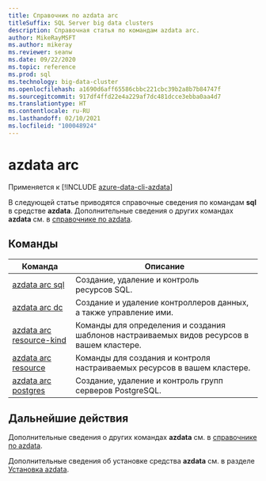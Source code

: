 ```yaml
---
title: Справочник по azdata arc
titleSuffix: SQL Server big data clusters
description: Справочная статья по командам azdata arc.
author: MikeRayMSFT
ms.author: mikeray
ms.reviewer: seanw
ms.date: 09/22/2020
ms.topic: reference
ms.prod: sql
ms.technology: big-data-cluster
ms.openlocfilehash: a1690d6aff65586cbbc221cbc39b2a8b7b84747f
ms.sourcegitcommit: 917df4ffd22e4a229af7dc481dcce3ebba0aa4d7
ms.translationtype: HT
ms.contentlocale: ru-RU
ms.lasthandoff: 02/10/2021
ms.locfileid: "100048924"
---
```

# <a name="azdata-arc"></a>azdata arc

Применяется к [!INCLUDE [azure-data-cli-azdata](../../includes/azure-data-cli-azdata.md)]

В следующей статье приводятся справочные сведения по командам **sql** в средстве **azdata**. Дополнительные сведения о других командах **azdata** см. в [справочнике по azdata](reference-azdata.md).

## <a name="commands"></a>Команды

|Команда|Описание|
| --- | --- |
[azdata arc sql](reference-azdata-arc-sql.md) | Создание, удаление и контроль ресурсов SQL.
[azdata arc dc](reference-azdata-arc-dc.md) | Создание и удаление контроллеров данных, а также управление ими.
[azdata arc resource-kind](reference-azdata-arc-resource-kind.md) | Команды для определения и создания шаблонов настраиваемых видов ресурсов в вашем кластере.
[azdata arc resource](reference-azdata-arc-resource.md) | Команды для создания и контроля настраиваемых ресурсов в вашем кластере.
[azdata arc postgres](reference-azdata-arc-postgres.md) | Создание, удаление и контроль групп серверов PostgreSQL.

## <a name="next-steps"></a>Дальнейшие действия

Дополнительные сведения о других командах **azdata** см. в [справочнике по azdata](reference-azdata.md). 

Дополнительные сведения об установке средства **azdata** см. в разделе [Установка azdata](..\install\deploy-install-azdata.md).


